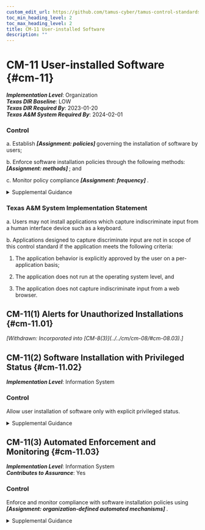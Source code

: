 ```yaml
---
custom_edit_url: https://github.com/tamus-cyber/tamus-control-standards/tree/main/content/tamus.edu/TAMUS_profile.xml
toc_min_heading_level: 2
toc_max_heading_level: 2
title: CM-11 User-installed Software
description: ""
---
```


# CM-11 User-installed Software {#cm-11}

_**Implementation Level**_: Organization\
_**Texas DIR Baseline**_: LOW\
_**Texas DIR Required By**_: 2023-01-20\
_**Texas A&M System Required By**_: 2024-02-01

### Control

a. Establish <strong> <em>[Assignment: policies]</em> </strong> governing the installation of software by users;

b. Enforce software installation policies through the following methods: <strong> <em>[Assignment: methods]</em> </strong> ; and

c. Monitor policy compliance <strong> <em>[Assignment: frequency]</em> </strong>.

<details>
  <summary>Supplemental Guidance</summary>

If provided the necessary privileges, users can install software in organizational systems. To maintain control over the software installed, organizations identify permitted and prohibited actions regarding software installation. Permitted software installations include updates and security patches to existing software and downloading new applications from organization-approved <q xmlns="http://csrc.nist.gov/ns/oscal/1.0">app stores.</q> Prohibited software installations include software with unknown or suspect pedigrees or software that organizations consider potentially malicious. Policies selected for governing user-installed software are organization-developed or provided by some external entity. Policy enforcement methods can include procedural methods and automated methods.

</details>

### Texas A&M System Implementation Statement

a. Users may not install applications which capture indiscriminate input from a human interface device such as a keyboard.

b. Applications designed to capture discriminate input are not in scope of this control standard if the application meets the following criteria:

1. The application behavior is explicitly approved by the user on a per-application basis;

2. The application does not run at the operating system level, and

3. The application does not capture indiscriminate input from a web browser.

## CM-11(1) Alerts for Unauthorized Installations {#cm-11.01}


<prop xmlns="http://csrc.nist.gov/ns/oscal/1.0" name="status" value="withdrawn">
               <em>[Withdrawn: Incorporated into [CM-8(3)](../../cm/cm-08/#cm-08.03).]</em>
            </prop>
            

## CM-11(2) Software Installation with Privileged Status {#cm-11.02}

_**Implementation Level**_: Information System

### Control

Allow user installation of software only with explicit privileged status.

<details>
  <summary>Supplemental Guidance</summary>

Privileged status can be obtained, for example, by serving in the role of system administrator.

</details>

## CM-11(3) Automated Enforcement and Monitoring {#cm-11.03}

_**Implementation Level**_: Information System\
_**Contributes to Assurance**_: Yes

### Control

Enforce and monitor compliance with software installation policies using <strong> <em>[Assignment: organization-defined automated mechanisms]</em> </strong>.

<details>
  <summary>Supplemental Guidance</summary>

Organizations enforce and monitor compliance with software installation policies using automated mechanisms to more quickly detect and respond to unauthorized software installation which can be an indicator of an internal or external hostile attack.

</details>

